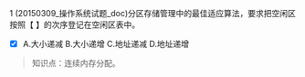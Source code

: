 1
(20150309_操作系统试题_doc)分区存储管理中的最佳适应算法，要求把空闲区按照【 】的次序登记在空闲区表中。
- [x] A.大小递减 B.大小递增 C.地址递减 D.地址递增

> 知识点：连续内存分配。
